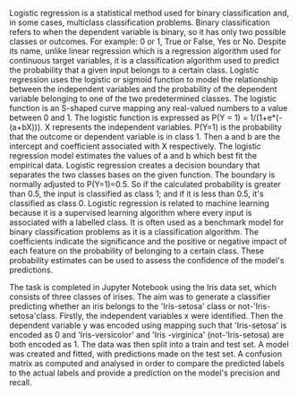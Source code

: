 Logistic regression is a statistical method used for binary classification and, in some cases, multiclass classification problems. Binary classification refers to when the dependent variable is binary, so it has only two possible classes or outcomes. For example: 0 or 1, True or False, Yes or No. Despite its name, unlike linear regression which is a regression algorithm used for continuous target variables, it is a classification algorithm used to predict the probability that a given input belongs to a certain class. Logistic regression uses the logistic or sigmoid function to model the relationship between the independent variables and the probability of the dependent variable belonging to one of the two predetermined classes. The logistic function is an S-shaped curve mapping any real-valued numbers to a value between 0 and 1. The logistic function is expressed as P(Y = 1) = 1/(1+e*(-(a+bX))). X represents the independent variables. P(Y=1) is the probability that the outcome or dependent variable is in class 1. Then a and b are the intercept and coefficient associated with X respectively. The logistic regression model estimates the values of a and b which best fit the empirical data. Logistic regression creates a decision boundary that separates the two classes bases on the given function. The boundary is normally adjusted to P(Y=1)=0.5. So if the calculated probability is greater than 0.5, the input is classified as class 1; and if it is less than 0.5, it's classified as class 0. Logistic regression is related to machine learning because it is a supervised learning algorithm where every input is associated with a labelled class. It is often used as a benchmark model for binary classification problems as it is a classification algorithm. The coefficients indicate the significance and the positive or negative impact of each feature on the probability of belonging to a certain class. These probability estimates can be used to assess the confidence of the model's predictions.

The task is completed in Jupyter Notebook using the Iris data set, which consists of three classes of irises. The aim was to generate a classifier predicting whether an iris belongs to the 'Iris-setosa' class or not-'Iris-setosa'class.
Firstly, the independent variables x were identified. Then the dependent variable y was encoded using mapping such that 'Iris-setosa' is encoded as 0 and 'Iris-versicolor' and 'Iris -virginica' (not-'Iris-setosa) are both encoded as 1. The data was then split into a train and test set. A model was created and fitted, with predictions made on the test set. A confusion matrix as computed and analysed in order to compare the predicted labels to the actual labels and provide a prediction on the model's precision and recall.
